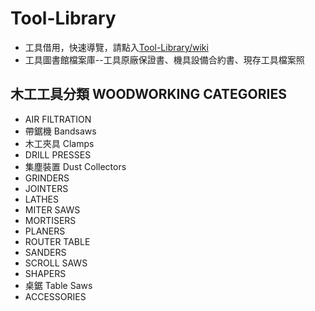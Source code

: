 # Tool-Library
* 工具借用，快速導覽，請點入[Tool-Library/wiki](https://github.com/AHA-Taiwan/Tool-Library/wiki)<br>
* 工具圖書館檔案庫--工具原廠保證書、機具設備合約書、現存工具檔案照<br/>

## 木工工具分類 WOODWORKING CATEGORIES

* AIR FILTRATION
* 帶鋸機 Bandsaws
* 木工夾具 Clamps
* DRILL PRESSES
* 集塵裝置 Dust Collectors
* GRINDERS
* JOINTERS
* LATHES
* MITER SAWS
* MORTISERS
* PLANERS
* ROUTER TABLE
* SANDERS
* SCROLL SAWS
* SHAPERS
* 桌鋸 Table Saws
* ACCESSORIES

